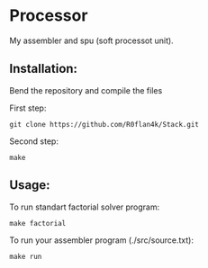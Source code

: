 # Processor
My assembler and spu (soft processot unit).

## Installation:

Bend the repository and compile the files

First step:
~~~
git clone https://github.com/R0flan4k/Stack.git
~~~

Second step:
~~~
make
~~~

## Usage:
To run standart factorial solver program:
~~~
make factorial
~~~

To run your assembler program (./src/source.txt):
~~~
make run
~~~
